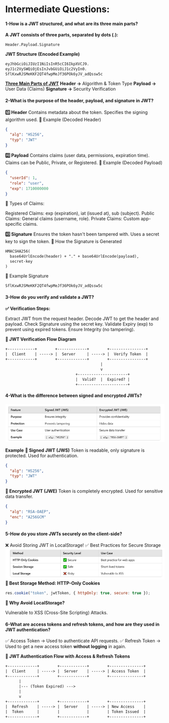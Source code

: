 # Intermediate Questions:

#### 1-How is a JWT structured, and what are its three main parts?

**A JWT consists of three parts, separated by dots (.):**

```plaintext
Header.Payload.Signature
```

**JWT Structure (Encoded Example)**

```plaintext
eyJhbGciOiJIUzI1NiIsInR5cCI6IkpXVCJ9.
eyJ1c2VySWQiOjEsInJvbGUiOiJ1c2VyIn0.
SflKxwRJSMeKKF2QT4fwpMeJf36POk6yJV_adQssw5c
```

**<u>Three Main Parts of JWT</u>**
**Header →** Algorithm & Token Type
**Payload →** User Data (Claims)
**Signature →** Security Verification

#### 2-What is the purpose of the header, payload, and signature in JWT?

**1️⃣ Header**
Contains metadata about the token.
Specifies the signing algorithm used.
🔹 Example (Decoded Header)

```json
{
  "alg": "HS256",
  "typ": "JWT"
}
```

**2️⃣ Payload**
Contains claims (user data, permissions, expiration time).
Claims can be Public, Private, or Registered.
🔹 Example (Decoded Payload)

```json
{
  "userId": 1,
  "role": "user",
  "exp": 1710000000
}
```

🔹 Types of Claims:

Registered Claims: exp (expiration), iat (issued at), sub (subject).
Public Claims: General claims (username, role).
Private Claims: Custom app-specific claims.

**3️⃣ Signature**
Ensures the token hasn't been tampered with.
Uses a secret key to sign the token.
🔹 How the Signature is Generated

```plaintext
HMACSHA256(
  base64UrlEncode(header) + "." + base64UrlEncode(payload),
  secret-key
)
```

🔹 Example Signature

```plaintext
SflKxwRJSMeKKF2QT4fwpMeJf36POk6yJV_adQssw5c
```

#### 3-How do you verify and validate a JWT?

**✅ Verification Steps:**

Extract JWT from the request header.
Decode JWT to get the header and payload.
Check Signature using the secret key.
Validate Expiry (exp) to prevent using expired tokens.
Ensure Integrity (no tampering).

**🔹 JWT Verification Flow Diagram**

```
+------------+        +-------------+        +----------------+
|  Client    | -----> |  Server     | -----> |  Verify Token  |
+------------+        +-------------+        +----------------+
                                          |
                                          v
                               +----------------------+
                               |  Valid?  |  Expired? |
                               +----------------------+
```

#### 4-What is the difference between signed and encrypted JWTs?

![JWT Advanced Diagram](./assets/jws_jwe.png)

**Example**
**🔹 Signed JWT (JWS)**
Token is readable, only signature is protected.
Used for authentication.

```json
{
  "alg": "HS256",
  "typ": "JWT"
}
```

**🔹 Encrypted JWT (JWE)**
Token is completely encrypted.
Used for sensitive data transfer.

```json
{
  "alg": "RSA-OAEP",
  "enc": "A256GCM"
}
```

#### 5-How do you store JWTs securely on the client-side?

❌ Avoid Storing JWT in LocalStorage!
✅ Best Practices for Secure Storage
![JWT Advanced Diagram](./assets/jwt-storage.png)
**🔹 Best Storage Method: HTTP-Only Cookies**

```javascript
res.cookie("token", jwtToken, { httpOnly: true, secure: true });
```

**🔹 Why Avoid LocalStorage?**

Vulnerable to XSS (Cross-Site Scripting) Attacks.

#### 6-What are access tokens and refresh tokens, and how are they used in JWT authentication?

✅ Access Token → Used to authenticate API requests.
✅ Refresh Token → Used to get a new access token **without logging** in again.

**🔹 JWT Authentication Flow with Access & Refresh Tokens**

```
+-------------+        +------------+        +---------------+
|  Client     | -----> |  Server    | -----> | Access Token  |
+-------------+        +------------+        +---------------+
      |
      |--- (Token Expired) --->
      |
      v
+-------------+        +------------+        +---------------+
|  Refresh    | -----> |  Server    | -----> | New Access    |
|  Token      |        |            |        | Token Issued  |
+-------------+        +------------+        +---------------+

```

